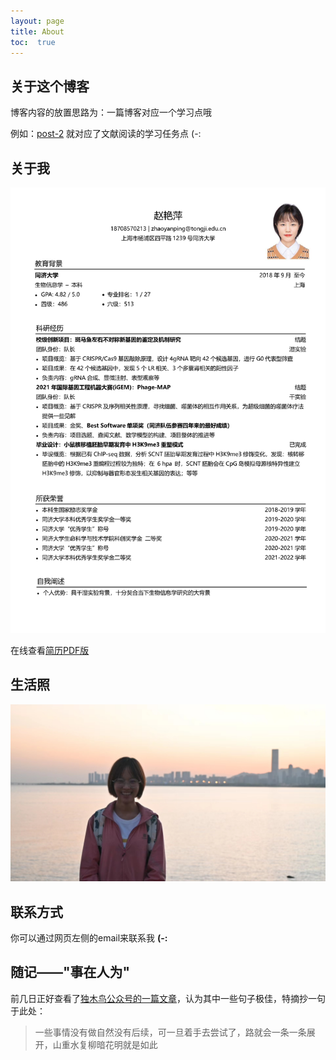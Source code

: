 ```yaml
---
layout: page
title: About
toc:  true
---
```

## 关于这个博客

博客内容的放置思路为：一篇博客对应一个学习点哦

例如：[post-2](https://z-ywj.github.io/2022/06/18/2nd-%E6%96%87%E7%8C%AE%E9%98%85%E8%AF%BB/) 就对应了文献阅读的学习任务点 (-:

## 关于我

![resume](./Files/resume.png)

在线查看<a href="../../../../Files/赵艳萍_个人简历.pdf" target="_blank">简历PDF版<a>

## 生活照

![深圳湾](./Files/海边.jpg)

## 联系方式

你可以通过网页左侧的email来联系我 **(-:**

## 随记——"事在人为"

前几日正好查看了[独木鸟公众号的一篇文章](https://zhuanlan.zhihu.com/p/136126185)，认为其中一些句子极佳，特摘抄一句于此处：

> 一些事情没有做自然没有后续，可一旦着手去尝试了，路就会一条一条展开，山重水复柳暗花明就是如此
